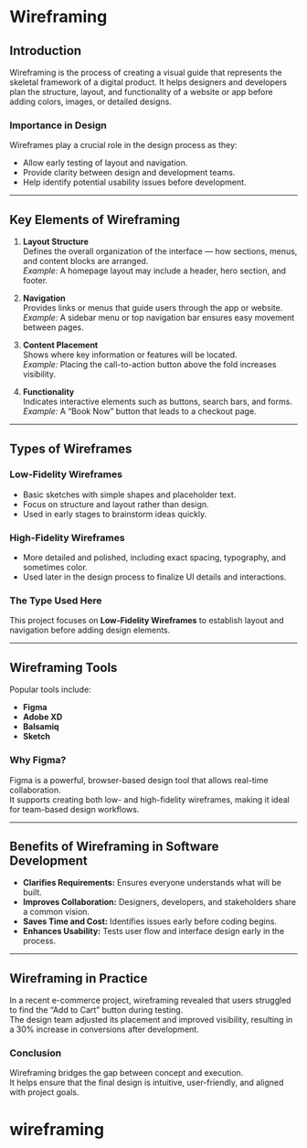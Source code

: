 # Wireframing

## Introduction
Wireframing is the process of creating a visual guide that represents the skeletal framework of a digital product. It helps designers and developers plan the structure, layout, and functionality of a website or app before adding colors, images, or detailed designs.

### Importance in Design
Wireframes play a crucial role in the design process as they:
- Allow early testing of layout and navigation.
- Provide clarity between design and development teams.
- Help identify potential usability issues before development.

---

## Key Elements of Wireframing

1. **Layout Structure**  
   Defines the overall organization of the interface — how sections, menus, and content blocks are arranged.  
   *Example:* A homepage layout may include a header, hero section, and footer.

2. **Navigation**  
   Provides links or menus that guide users through the app or website.  
   *Example:* A sidebar menu or top navigation bar ensures easy movement between pages.

3. **Content Placement**  
   Shows where key information or features will be located.  
   *Example:* Placing the call-to-action button above the fold increases visibility.

4. **Functionality**  
   Indicates interactive elements such as buttons, search bars, and forms.  
   *Example:* A “Book Now” button that leads to a checkout page.

---

## Types of Wireframes

### Low-Fidelity Wireframes
- Basic sketches with simple shapes and placeholder text.  
- Focus on structure and layout rather than design.  
- Used in early stages to brainstorm ideas quickly.

### High-Fidelity Wireframes
- More detailed and polished, including exact spacing, typography, and sometimes color.  
- Used later in the design process to finalize UI details and interactions.

### The Type Used Here
This project focuses on **Low-Fidelity Wireframes** to establish layout and navigation before adding design elements.

---

## Wireframing Tools

Popular tools include:
- **Figma**
- **Adobe XD**
- **Balsamiq**
- **Sketch**

### Why Figma?
Figma is a powerful, browser-based design tool that allows real-time collaboration.  
It supports creating both low- and high-fidelity wireframes, making it ideal for team-based design workflows.

---

## Benefits of Wireframing in Software Development

- **Clarifies Requirements:** Ensures everyone understands what will be built.  
- **Improves Collaboration:** Designers, developers, and stakeholders share a common vision.  
- **Saves Time and Cost:** Identifies issues early before coding begins.  
- **Enhances Usability:** Tests user flow and interface design early in the process.

---

## Wireframing in Practice

In a recent e-commerce project, wireframing revealed that users struggled to find the “Add to Cart” button during testing.  
The design team adjusted its placement and improved visibility, resulting in a 30% increase in conversions after development.

### Conclusion
Wireframing bridges the gap between concept and execution.  
It helps ensure that the final design is intuitive, user-friendly, and aligned with project goals.

# wireframing
